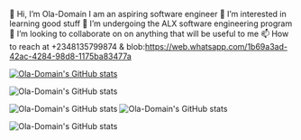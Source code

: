 👋 Hi, I’m Ola-Domain
I am an aspiring software engineer
👀 I’m interested in learning good stuff
🌱 I’m undergoing the ALX software engineering program
💞️ I’m looking to collaborate on on anything that will be useful to me
📫 How to reach at +2348135799874 & blob:https://web.whatsapp.com/1b69a3ad-42ac-4284-98d8-1175ba83477a

[![Ola-Domain's GitHub stats](https://github-readme-stats.vercel.app/api?username=Ola-Domain)](https://github.com/Ola-Domain/github-readme-stats)

![Ola-Domain's GitHub stats](https://github-readme-stats.vercel.app/api?username=Ola-Domain&show_icons=true&theme=radical)

![Ola-Domain's GitHub stats](https://github-readme-stats.vercel.app/api?username=Ola-Domain&show_icons=true)
![Ola-Domain's GitHub stats](https://github-readme-stats.vercel.app/api?username=Ola-Domain&count_private=true)

![Ola-Domain's GitHub stats](https://github-readme-stats.vercel.app/api?username=Ola-Domain&hide=contribs,prs)

